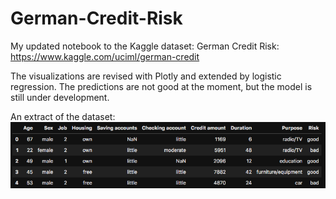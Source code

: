 # German-Credit-Risk
My updated notebook to the Kaggle dataset:
German Credit Risk: https://www.kaggle.com/uciml/german-credit

The visualizations are revised with Plotly and extended by logistic regression.
The predictions are not good at the moment, but the model is still under development. 

An extract of the dataset:
![alt text](https://github.com/manher1992/German-Credit-Risk/blob/master/screenshots_credit_risk/Bildschirmfoto%202019-07-07%20um%2016.45.35.png)

